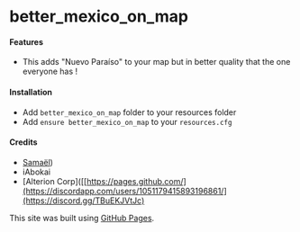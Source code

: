 # better_mexico_on_map

#### Features
- This adds "Nuevo Paraíso" to your map but in better quality that the one everyone has !

#### Installation
- Add `better_mexico_on_map` folder to your resources folder
- Add `ensure better_mexico_on_map` to your `resources.cfg`

#### Credits
- [Samaël](https://discordapp.com/users/1051179415893196861/))
- iAbokai
- [Alterion Corp]([[https://pages.github.com/](https://discordapp.com/users/1051179415893196861/](https://discord.gg/TBuEKJVtJc)

This site was built using [GitHub Pages](https://pages.github.com/).

